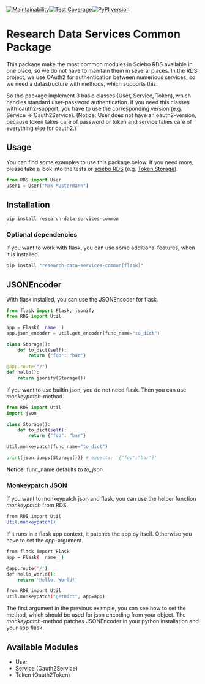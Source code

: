 [![Maintainability](https://api.codeclimate.com/v1/badges/002a567a70219a941a2f/maintainability)](https://codeclimate.com/github/Sciebo-RDS/py-research-data-services-common/maintainability)[![Test Coverage](https://api.codeclimate.com/v1/badges/002a567a70219a941a2f/test_coverage)](https://codeclimate.com/github/Sciebo-RDS/py-research-data-services-common/test_coverage)[![PyPI version](https://badge.fury.io/py/research-data-services-common.svg)](https://badge.fury.io/py/research-data-services-common)

# Research Data Services Common Package

This package make the most common modules in Sciebo RDS available in one place, so we do not have to maintain them in several places.
In the RDS project, we use OAuth2 for authentication between numerious services, so we need a datastructure with methods, which supports this.

So this package implement 3 basic classes (User, Service, Token), which handles standard user-password authentication.
If you need this classes with oauth2-support, you have to use the corresponding version (e.g. Service => Oauth2Service). (Notice: User does not have an oauth2-version, because token takes care of password or token and service takes care of everything else for oauth2.)

## Usage

You can find some examples to use this package below. If you need more, please take a look into the tests or [sciebo RDS](https://github.com/Sciebo-RDS/Sciebo-RDS) (e.g. [Token Storage](https://github.com/Sciebo-RDS/Sciebo-RDS/blob/master/RDS/circle3_central_services/token_storage/src/lib/Storage.py)).

```python
from RDS import User
user1 = User("Max Mustermann")
```

## Installation

```bash
pip install research-data-services-common
```

### Optional dependencies

If you want to work with flask, you can use some additional features, when it is installed.

```bash
pip install "research-data-services-common[flask]"
```

## JSONEncoder

With flask installed, you can use the JSONEncoder for flask.

```python
from flask import Flask, jsonify
from RDS import Util

app = Flask(__name__)
app.json_encoder = Util.get_encoder(func_name="to_dict")

class Storage():
    def to_dict(self):
        return {"foo": "bar"}

@app.route("/")
def hello():
    return jsonify(Storage())
```

If you want to use builtin json, you do not need flask. Then you can use *monkeypatch*-method.

```python
from RDS import Util
import json

class Storage():
    def to_dict(self):
        return {"foo": "bar"}

Util.monkeypatch(func_name="to_dict")

print(json.dumps(Storage())) # expects: '{"foo":"bar"}'
```

**Notice**: func_name defaults to *to_json*.

### Monkeypatch JSON

If you want to monkeypatch json and flask, you can use the helper function *monkeypatch* from RDS.

```bash
from RDS import Util
Util.monkeypatch()
```

If it runs in a flask app context, it patches the app by itself. Otherwise you have to set the *app*-argument.

```bash
from flask import Flask
app = Flask(__name__)

@app.route('/')
def hello_world():
    return 'Hello, World!'

from RDS import Util
Util.monkeypatch("getDict", app=app)
```

The first argument in the previous example, you can see how to set the method, which should be used for json encoding from your object. The *monkeypatch*-method patches JSONEncoder in your python installation and your app flask.

## Available Modules

- User
- Service (Oauth2Service)
- Token (Oauth2Token)
